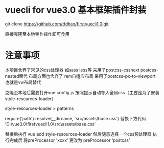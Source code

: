 # vuecli for vue3.0 基本框架插件封装

git clone https://github.com/ddhao/firstvuecli1.0.git

直接克隆至本地稍作操作即可食用

# 注意事项

本项目舍弃了常见的css处理器 如sass less等 采用了postcss-cssnext postcss-nested替代
布局方面也舍弃了 rem自适应布局 采用了postcss-px-to-viewport 也就是vw布局替代

克隆至本地后需要打开vue.config.js 按照提示自动导入全局css（主要是为了安装style-resources-loader）

style-resources-loader > patterns

require('path').resolve(__dirname, 'src/assets/base.css') 
替换下方代码
'D:\\vue3.0\\firstvuecli1.0\\src\\assets\\base.css' 

替换后执行 vue add style-resources-loader 然后随意选择一个css预处理器
执行完成后 将preProcessor 'xxxx' 更改为 preProcessor 'postcss'
